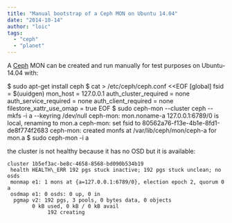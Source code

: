 ```yaml
---
title: "Manual bootstrap of a Ceph MON on Ubuntu 14.04"
date: "2014-10-14"
author: "loic"
tags: 
  - "ceph"
  - "planet"
---
```


A [Ceph](http://ceph.com/) MON can be created and run manually for test purposes on Ubuntu-14.04 with:

$ sudo apt-get install ceph
$ cat > /etc/ceph/ceph.conf <<EOF
\[global\]
fsid = $(uuidgen)
mon\_host = 127.0.0.1
auth\_cluster\_required = none
auth\_service\_required = none
auth\_client\_required = none
filestore\_xattr\_use\_omap = true
EOF
$ sudo ceph-mon --cluster ceph --mkfs -i a --keyring /dev/null
ceph-mon: mon.noname-a 127.0.0.1:6789/0 is local, renaming to mon.a
ceph-mon: set fsid to 80562a76-f13e-4b1e-8fd1-de8f774f2683
ceph-mon: created monfs at /var/lib/ceph/mon/ceph-a for mon.a
$ sudo ceph-mon -i a

the cluster is not healthy because it has no OSD but it is available:

    cluster 1b5ef3ac-be8c-4658-8568-bd090b534b19
     health HEALTH\_ERR 192 pgs stuck inactive; 192 pgs stuck unclean; no osds
     monmap e1: 1 mons at {a=127.0.0.1:6789/0}, election epoch 2, quorum 0 a
     osdmap e1: 0 osds: 0 up, 0 in
      pgmap v2: 192 pgs, 3 pools, 0 bytes data, 0 objects
            0 kB used, 0 kB / 0 kB avail
                 192 creating

